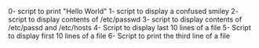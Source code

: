 0- script to print "Hello World"
1- script to display a confused smiley
2- script to display contents of /etc/passwd
3- script to display contents of /etc/passd and /etc/hosts
4- Script to display last 10 lines of a file
5- Script to display first 10 lines of a file
6- Script to print the third line of a file
